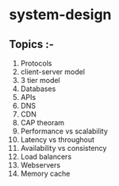 # system-design

## Topics :-

1. Protocols
2. client-server model
3. 3 tier model
4. Databases
5. APIs
6. DNS
7. CDN
8. CAP theoram
9. Performance vs scalability
10. Latency vs throughout
11. Availability vs consistency
12. Load balancers
13. Webservers
14. Memory cache
